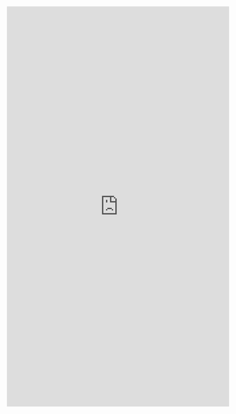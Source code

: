 <p align="center"><script src="https://donorbox.org/widget.js" paypalExpress="true"></script><iframe src="https://donorbox.org/embed/ddosecrets" name="donorbox" allowpaymentrequest="allowpaymentrequest" seamless="seamless" frameborder="0" scrolling="no" height="900px" width="100%" style="max-width: 500px; min-width: 250px; max-height:none!important"></iframe>
</p>
